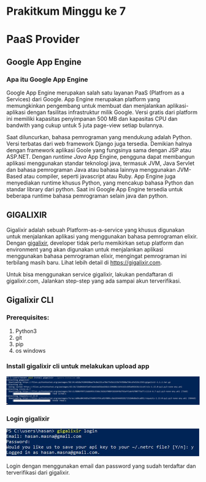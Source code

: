 # Prakitkum Minggu ke 7
# PaaS Provider

## Google App Engine

### Apa itu Google App Engine

Google App Engine merupakan salah satu layanan PaaS (Platfrom as a Services) dari Google. App Engine merupakan platform yang memungkinkan pengembang untuk membuat dan menjalankan aplikasi-aplikasi dengan fasilitas infrastruktur milik Google. Versi gratis dari platform ini memiliki kapasitas penyimpanan 500 MB dan kapasitas CPU dan bandwith yang cukup untuk 5 juta page-view setiap bulannya.

Saat diluncurkan, bahasa pemrograman yang mendukung adalah Python. Versi terbatas dari web framework Django juga tersedia. Demikian halnya dengan framework  aplikasi Goole yang fungsinya sama dengan JSP atau ASP.NET. Dengan _runtime Java_ App Engine, pengguna dapat membangun aplikasi menggunakan standar teknologi java, termasuk JVM, Java Servlet dan bahasa pemrograman Java atau bahasa lainnya menggunakan JVM-Based atau compiler, seperti javascript atau Ruby. App Engine juga menyediakan runtime khusus Python, yang mencakup bahasa Python dan standar library dari python. Saat ini Google App Engine tersedia untuk beberapa runtime bahasa pemrograman selain java dan python.

## GIGALIXIR

Gigalixir adalah sebuah Platform-as-a-service yang khusus digunakan untuk menjalankan aplikasi yang menggunakan bahasa pemrograman elixir. Dengan [gigalixir](https://gigalixir.com), developer tidak perlu memikirkan setup platform dan environment yang akan digunakan untuk menjalankan aplikasi menggunakan bahasa pemrograman elixir, mengingat pemrograman ini terbilang masih baru. Lihat lebih detail di https://gigalixir.com.

Untuk bisa menggunakan service gigalixir, lakukan pendaftaran di gigalixir.com, Jalankan step-step yang ada sampai akun terverifikasi.

## Gigalixir CLI
### Prerequisites:

1. Python3
2. git
3. pip
4. os windows

### Install gigalixir cli untuk melakukan upload app 

![install cli](images/installgglxr.jpg)


### Login gigalixir

![gigalixir login](images/logingglxir.jpg)

Login dengan menggunakan email dan password yang sudah terdaftar dan terverifikasi dari gigalixir.